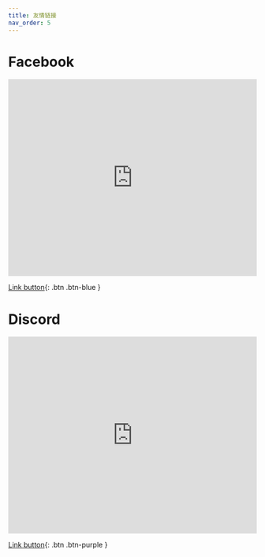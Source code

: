 ```yaml
---
title: 友情链接
nav_order: 5
---
```


# Facebook

<iframe src="https://www.facebook.com/groups/computerdiscuss/" width="100%" height="400" frameborder="0"></iframe>

[Link button](https://www.facebook.com/groups/computerdiscuss){: .btn .btn-blue }

# Discord


<iframe src="https://discord.com/widget?id=774154428093169684&amp;theme=dark" allowtransparency="true" sandbox="allow-popups allow-popups-to-escape-sandbox allow-same-origin allow-scripts" width="100%" height="400" frameborder="0"></iframe>

[Link button](https://discord.com/invite/U5FyhS7CPA?fbclid=IwAR3Mt7R1DVEV7O0X0t3ecZoaCH4Y8eZcNz_OJmvrbzLj2KiWU3uQrporWY0){: .btn .btn-purple }

